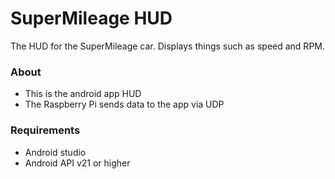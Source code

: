 # SuperMileage HUD
The HUD for the SuperMileage car. Displays things such as speed and RPM.

### About
- This is the android app HUD
- The Raspberry Pi sends data to the app via UDP

### Requirements
- Android studio
- Android API v21 or higher
